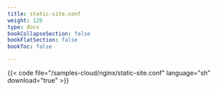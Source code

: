 ```yaml
---
title: static-site.conf
weight: 120
type: docs
bookCollapseSection: false
bookFlatSection: false
bookToc: false

---
```


{{< code file="/samples-cloud/nginx/static-site.conf" language="sh" download="true" >}}
